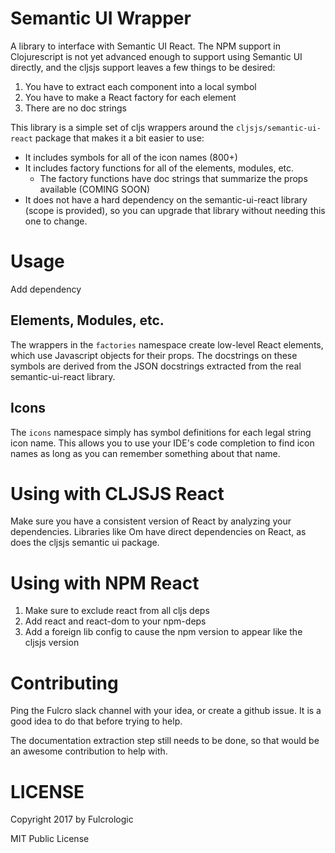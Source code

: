 # Semantic UI Wrapper

A library to interface with Semantic UI React. The NPM support in Clojurescript
is not yet advanced enough to support using Semantic UI directly, and 
the cljsjs support leaves a few things to be desired:

1. You have to extract each component into a local symbol
2. You have to make a React factory for each element
3. There are no doc strings

This library is a simple set of cljs wrappers around the `cljsjs/semantic-ui-react`
package that makes it a bit easier to use:

- It includes symbols for all of the icon names (800+)
- It includes factory functions for all of the elements, modules, etc.
   - The factory functions have doc strings that summarize the props available (COMING SOON)
- It does not have a hard dependency on the semantic-ui-react
library (scope is provided), so you can upgrade that library without needing this
one to change.

# Usage

Add dependency

## Elements, Modules, etc.

The wrappers in the `factories` namespace create low-level React elements,
which use Javascript objects for their props. The docstrings on these
symbols are derived from the JSON docstrings extracted from the real
semantic-ui-react library.

## Icons

The `icons` namespace simply has symbol definitions for each legal string icon name. This
allows you to use your IDE's code completion to find icon names as long as
you can remember something about that name.

# Using with CLJSJS React

Make sure you have a consistent version of React by analyzing your dependencies. Libraries like
Om have direct dependencies on React, as does the cljsjs semantic ui package.

# Using with NPM React

1. Make sure to exclude react from all cljs deps
2. Add react and react-dom to your npm-deps
3. Add a foreign lib config to cause the npm version to appear like the cljsjs version

# Contributing

Ping the Fulcro slack channel with your idea, or create a github issue. It is a good
idea to do that before trying to help.

The documentation extraction step still needs to be done, so that would be
an awesome contribution to help with.

# LICENSE

Copyright 2017 by Fulcrologic

MIT Public License
